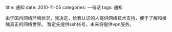 title: 通知
date: 2010-11-05
categories: 一句话
tags: 通知

由于国内网络环境状况，我决定，给我认识的人提供网络技术支持，便于了解和接触真正的网络世界。 暂定先提供ssh帐号，未来将提供vpn服务。
